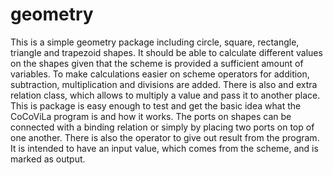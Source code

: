 # geometry
This is a simple geometry package including circle, square, rectangle, triangle and trapezoid shapes. It should be able to calculate different values on the shapes given that the scheme is provided a sufficient amount of variables. To make calculations easier on scheme operators for addition, subtraction, multiplication and divisions are added. There is also and extra relation class, which allows to multiply a value and pass it to another place.
This is package is easy enough to test and get the basic idea what the CoCoViLa program is and how it works.
The ports on shapes can be connected with a binding relation or simply by placing two ports on top of one another.
There is also the operator to give out result from the program. It is intended to have an input value, which comes from the scheme, and is marked as output.
